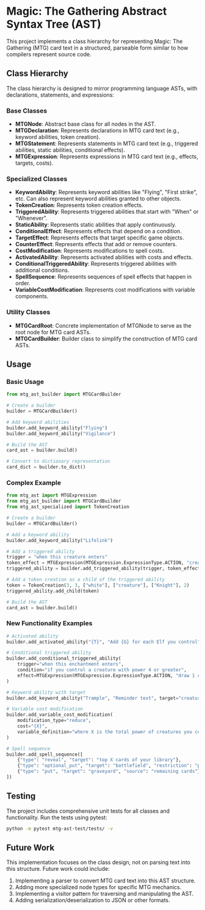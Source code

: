 # Magic: The Gathering Abstract Syntax Tree (AST)

This project implements a class hierarchy for representing Magic: The Gathering (MTG) card text in a structured, parseable form similar to how compilers represent source code.

## Class Hierarchy

The class hierarchy is designed to mirror programming language ASTs, with declarations, statements, and expressions:

### Base Classes

- **MTGNode**: Abstract base class for all nodes in the AST.
- **MTGDeclaration**: Represents declarations in MTG card text (e.g., keyword abilities, token creation).
- **MTGStatement**: Represents statements in MTG card text (e.g., triggered abilities, static abilities, conditional effects).
- **MTGExpression**: Represents expressions in MTG card text (e.g., effects, targets, costs).

### Specialized Classes

- **KeywordAbility**: Represents keyword abilities like "Flying", "First strike", etc. Can also represent keyword abilities granted to other objects.
- **TokenCreation**: Represents token creation effects.
- **TriggeredAbility**: Represents triggered abilities that start with "When" or "Whenever".
- **StaticAbility**: Represents static abilities that apply continuously.
- **ConditionalEffect**: Represents effects that depend on a condition.
- **TargetEffect**: Represents effects that target specific game objects.
- **CounterEffect**: Represents effects that add or remove counters.
- **CostModification**: Represents modifications to spell costs.
- **ActivatedAbility**: Represents activated abilities with costs and effects.
- **ConditionalTriggeredAbility**: Represents triggered abilities with additional conditions.
- **SpellSequence**: Represents sequences of spell effects that happen in order.
- **VariableCostModification**: Represents cost modifications with variable components.

### Utility Classes

- **MTGCardRoot**: Concrete implementation of MTGNode to serve as the root node for MTG card ASTs.
- **MTGCardBuilder**: Builder class to simplify the construction of MTG card ASTs.

## Usage

### Basic Usage

```python
from mtg_ast_builder import MTGCardBuilder

# Create a builder
builder = MTGCardBuilder()

# Add keyword abilities
builder.add_keyword_ability("Flying")
builder.add_keyword_ability("Vigilance")

# Build the AST
card_ast = builder.build()

# Convert to dictionary representation
card_dict = builder.to_dict()
```

### Complex Example

```python
from mtg_ast import MTGExpression
from mtg_ast_builder import MTGCardBuilder
from mtg_ast_specialized import TokenCreation

# Create a builder
builder = MTGCardBuilder()

# Add a keyword ability
builder.add_keyword_ability("Lifelink")

# Add a triggered ability
trigger = "when this creature enters"
token_effect = MTGExpression(MTGExpression.ExpressionType.ACTION, "create tokens")
triggered_ability = builder.add_triggered_ability(trigger, token_effect)

# Add a token creation as a child of the triggered ability
token = TokenCreation(3, 3, ["white"], ["creature"], ["Knight"], 2)
triggered_ability.add_child(token)

# Build the AST
card_ast = builder.build()
```

### New Functionality Examples

```python
# Activated ability
builder.add_activated_ability("{T}", "Add {G} for each Elf you control")

# Conditional triggered ability
builder.add_conditional_triggered_ability(
    trigger="when this enchantment enters",
    condition="if you control a creature with power 4 or greater",
    effect=MTGExpression(MTGExpression.ExpressionType.ACTION, "draw 1 card")
)

# Keyword ability with target
builder.add_keyword_ability("Trample", "Reminder text", target="creatures you control")

# Variable cost modification
builder.add_variable_cost_modification(
    modification_type="reduce",
    cost="{X}",
    variable_definition="where X is the total power of creatures you control"
)

# Spell sequence
builder.add_spell_sequence([
    {"type": "reveal", "target": "top X cards of your library"},
    {"type": "optional_put", "target": "battlefield", "restriction": "permanent cards"},
    {"type": "put", "target": "graveyard", "source": "remaining cards"}
])
```

## Testing

The project includes comprehensive unit tests for all classes and functionality. Run the tests using pytest:

```bash
python -m pytest mtg-ast-test/tests/ -v
```

## Future Work

This implementation focuses on the class design, not on parsing text into this structure. Future work could include:

1. Implementing a parser to convert MTG card text into this AST structure.
2. Adding more specialized node types for specific MTG mechanics.
3. Implementing a visitor pattern for traversing and manipulating the AST.
4. Adding serialization/deserialization to JSON or other formats.